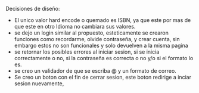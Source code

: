 Decisiones de diseño:
- El unico valor hard encode o quemado es ISBN, ya que este por mas de que este en otro Idioma no cambiara sus valores.
- se dejo un login similar al propuesto, esteticamente se crearon funciones como recordarme, olvide contraseña, y crear cuenta, sin embargo estos no son funcionales y solo devuelven a la misma pagina
- se retornar los posibles errores al iniciar sesion, si se inicia correctamente o no, si la contraseña es correcta o no y/o si el formato lo es.
- se creo un validador de que se escriba @ y un formato de correo.
- Se creo un boton con el fin de cerrar sesion, este boton redirige a inciar sesion nuevamente, 
